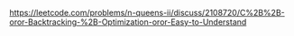 https://leetcode.com/problems/n-queens-ii/discuss/2108720/C%2B%2B-oror-Backtracking-%2B-Optimization-oror-Easy-to-Understand